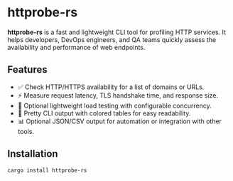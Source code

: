 # httprobe-rs

**httprobe-rs** is a fast and lightweight CLI tool for profiling HTTP services. It helps developers, DevOps engineers, and QA teams quickly assess the availability and performance of web endpoints.  

## Features

- ✅ Check HTTP/HTTPS availability for a list of domains or URLs.  
- ⚡ Measure request latency, TLS handshake time, and response size.  
- 🚀 Optional lightweight load testing with configurable concurrency.  
- 🎨 Pretty CLI output with colored tables for easy readability.  
- 📊 Optional JSON/CSV output for automation or integration with other tools.  

## Installation

```bash
cargo install httprobe-rs
```
